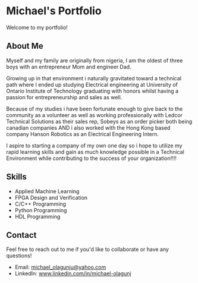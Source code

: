 # Michael's Portfolio

Welcome to my portfolio! 

## About Me
Myself and my family are originally from nigeria, I am the oldest of three boys with  an entrepreneur Mom and engineer Dad.

Growing up in that environment i naturally gravitated toward a technical path where I ended up studying Electrical engineering at University of Ontario Institute of 
Technology graduating with honors whilst  having a passion for entrepreneurship and sales as well.

Because of my studies i have been fortunate enough to give back to the community as a volunteer as well as working professionally with Ledcor Technical Solutions 
as their sales rep, Sobeys  as an order picker both being canadian companies AND i also worked with the Hong Kong based company Hanson Robotics as an Electrical 
Engineering Intern.

I aspire to starting a company of my own one day so i hope to utilize my rapid learning skills and gain as much knowledge possible in a Technical 
Environment while contributing to the success of your organization!!!!


## Skills

- Applied Machine Learning
- FPGA Design and Verification
- C/C++ Programming
- Python Programming
- HDL Programming


## Contact

Feel free to reach out to me if you'd like to collaborate or have any questions!

- Email: michael_olagunju@yahoo.com
- LinkedIn: www.linkedin.com/in/michael-olagunj 

